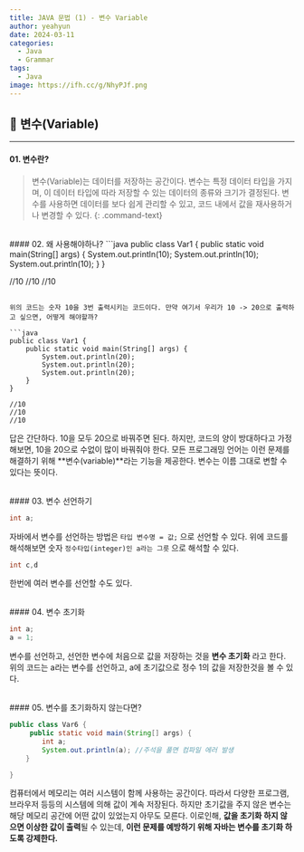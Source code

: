 ```yaml
---
title: JAVA 문법 (1) - 변수 Variable
author: yeahyun
date: 2024-03-11
categories:
  - Java
  - Grammar 
tags:
  - Java
image: https://ifh.cc/g/NhyPJf.png
---
```

## 🔎 변수(Variable)
---
#### 01. 변수란?

>변수(Variable)는 데이터를 저장하는 공간이다.
>변수는 특정 데이터 타입을 가지며, 이 데이터 타입에 따라 저장할 수 있는 데이터의 종류와 크기가 결정된다. 변수를 사용하면 데이터를 보다 쉽게 관리할 수 있고, 코드 내에서 값을 재사용하거나 변경할 수 있다.
{: .command-text}

<br>
#### 02. 왜 사용해야하나?
```java
public class Var1 {  
    public static void main(String[] args) {  
        System.out.println(10);  
        System.out.println(10);  
        System.out.println(10);  
    }  
}

//10
//10
//10
```

위의 코드는 숫자 10을 3번 출력시키는 코드이다. 만약 여기서 우리가 10 -> 20으로 출력하고 싶으면, 어떻게 해야할까?

```java
public class Var1 {  
    public static void main(String[] args) {  
        System.out.println(20);  
        System.out.println(20);  
        System.out.println(20);  
    }  
}

//10
//10
//10
```

답은 간단하다. 10을 모두 20으로 바꿔주면 된다.
하지만, 코드의 양이 방대하다고 가정해보면, 10을 20으로 수없이 많이 바꿔줘야 한다.
모든 프로그래밍 언어는 이런 문제를 해결하기 위해 **변수(variable)**라는 기능을 제공한다. 변수는 이름 그대로 변할 수 있다는 뜻이다.

<br>
#### 03. 변수 선언하기

```java
int a;
```

자바에서 변수를 선언하는 방법은
`타입 변수명 = 값;` 으로 선언할 수 있다.
위에 코드를 해석해보면 숫자 `정수타입(integer)인 a라는 그릇` 으로 해석할 수 있다.

```java
int c,d
```

한번에 여러 변수를 선언할 수도 있다.

<br>
#### 04. 변수 초기화

```java
int a;  
a = 1;
```

변수를 선언하고, 선언한 변수에 처음으로 값을 저장하는 것을 **변수 초기화** 라고 한다.
위의 코드는 a라는 변수를 선언하고, a에 초기값으로 정수 1의 값을 저장한것을 볼 수 있다.

<br>
#### 05. 변수를 초기화하지 않는다면?

```java
public class Var6 {
     public static void main(String[] args) {
		int a;
		System.out.println(a); //주석을 풀면 컴파일 에러 발생 
	}

}
```

컴퓨터에서 메모리는 여러 시스템이 함께 사용하는 공간이다.
따라서 다양한 프로그램, 브라우저 등등의 시스템에 의해 값이 계속 저장된다.
하지만 초기값을 주지 않은 변수는 해당 메모리 공간에 어떤 값이 있었는지 아무도 모른다.
이로인해, **값을 초기화 하지 않으면 이상한 값이 출력**될 수 있는데, **이런 문제를 예방하기 위해 자바는 변수를 초기화 하도록 강제한다.**
